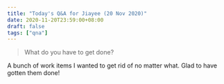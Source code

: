 ```yaml
---
title: "Today's Q&A for Jiayee (20 Nov 2020)"
date: 2020-11-20T23:59:00+08:00
draft: false
tags: ["qna"]
---
```

> What do you have to get done?

A bunch of work items I wanted to get rid of no matter what. Glad to have gotten them done!
